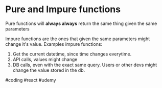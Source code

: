 # Pure and Impure functions 

Pure functions will **always always** return the same thing given the same parameters

Impure functions are the ones that given the same parameters might change it's value.
Examples impure functions:
  1. Get the current datetime, since time changes everytime.
  2. API calls, values might change
  3. DB calls, even with the exact same query. Users or other devs might change the value stored in the db.


  #coding #react #udemy
